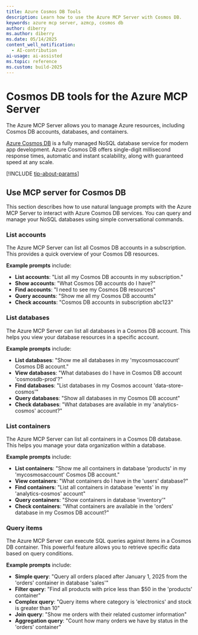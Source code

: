 ```yaml
---
title: Azure Cosmos DB Tools 
description: Learn how to use the Azure MCP Server with Cosmos DB.
keywords: azure mcp server, azmcp, cosmos db
author: diberry
ms.author: diberry
ms.date: 05/14/2025
content_well_notification: 
  - AI-contribution
ai-usage: ai-assisted
ms.topic: reference
ms.custom: build-2025
--- 
```

# Cosmos DB tools for the Azure MCP Server

The Azure MCP Server allows you to manage Azure resources, including Cosmos DB accounts, databases, and containers.

[Azure Cosmos DB](/azure/cosmos-db/introduction) is a fully managed NoSQL database service for modern app development. Azure Cosmos DB offers single-digit millisecond response times, automatic and instant scalability, along with guaranteed speed at any scale.

[!INCLUDE [tip-about-params](../includes/tools/parameter-consideration.md)]

## Use MCP server for Cosmos DB

This section describes how to use natural language prompts with the Azure MCP Server to interact with Azure Cosmos DB services. You can query and manage your NoSQL databases using simple conversational commands.

### List accounts

The Azure MCP Server can list all Cosmos DB accounts in a subscription. This provides a quick overview of your Cosmos DB resources.

**Example prompts** include:

- **List accounts**: "List all my Cosmos DB accounts in my subscription."
- **Show accounts**: "What Cosmos DB accounts do I have?"
- **Find accounts**: "I need to see my Cosmos DB resources"
- **Query accounts**: "Show me all my Cosmos DB accounts"
- **Check accounts**: "Cosmos DB accounts in subscription abc123"

### List databases

The Azure MCP Server can list all databases in a Cosmos DB account. This helps you view your database resources in a specific account.

**Example prompts** include:

- **List databases**: "Show me all databases in my 'mycosmosaccount' Cosmos DB account."
- **View databases**: "What databases do I have in Cosmos DB account 'cosmosdb-prod'?"
- **Find databases**: "List databases in my Cosmos account 'data-store-cosmos'"
- **Query databases**: "Show all databases in my Cosmos DB account"
- **Check databases**: "What databases are available in my 'analytics-cosmos' account?"

### List containers

The Azure MCP Server can list all containers in a Cosmos DB database. This helps you manage your data organization within a database.

**Example prompts** include:

- **List containers**: "Show me all containers in database 'products' in my 'mycosmosaccount' Cosmos DB account."
- **View containers**: "What containers do I have in the 'users' database?"
- **Find containers**: "List all containers in database 'events' in my 'analytics-cosmos' account"
- **Query containers**: "Show containers in database 'inventory'"
- **Check containers**: "What containers are available in the 'orders' database in my Cosmos DB account?"

### Query items

The Azure MCP Server can execute SQL queries against items in a Cosmos DB container. This powerful feature allows you to retrieve specific data based on query conditions.

**Example prompts** include:

- **Simple query**: "Query all orders placed after January 1, 2025 from the 'orders' container in database 'sales'"
- **Filter query**: "Find all products with price less than $50 in the 'products' container"
- **Complex query**: "Query items where category is 'electronics' and stock is greater than 10"
- **Join query**: "Show me orders with their related customer information"
- **Aggregation query**: "Count how many orders we have by status in the 'orders' container"
